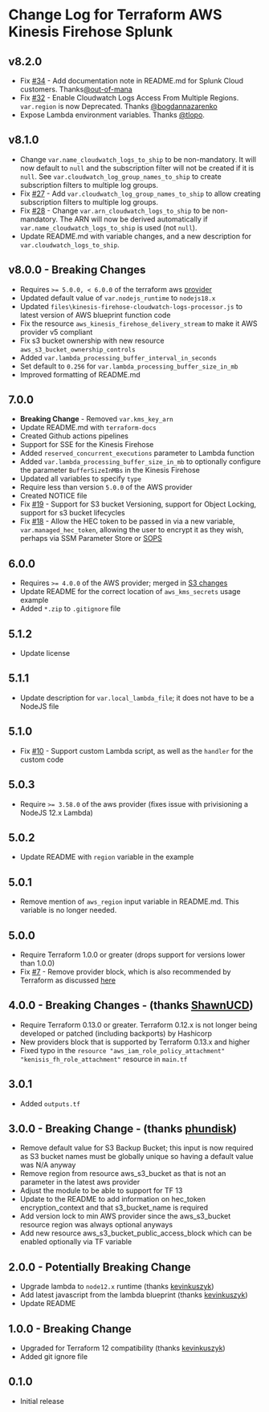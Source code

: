 # Change Log for Terraform AWS Kinesis Firehose Splunk

## v8.2.0
 * Fix [#34](https://github.com/disney/terraform-aws-kinesis-firehose-splunk/issues/34) - Add documentation note in README.md for Splunk Cloud customers. Thanks[@out-of-mana](https://github.com/out-of-mana)
 * Fix [#32](https://github.com/disney/terraform-aws-kinesis-firehose-splunk/pull/32) - Enable Cloudwatch Logs Access From Multiple Regions. `var.region` is now Deprecated. Thanks [@bogdannazarenko](https://github.com/bogdannazarenko)
 * Expose Lambda environment variables. Thanks [@tlopo](https://github.com/tlopo).

## v8.1.0
 * Change `var.name_cloudwatch_logs_to_ship` to be non-mandatory. It will now default to `null` and the subscription filter will not be created if it is `null`. See `var.cloudwatch_log_group_names_to_ship` to create subscription filters to multiple log groups.
 * Fix [#27](https://github.com/disney/terraform-aws-kinesis-firehose-splunk/issues/27) - Add `var.cloudwatch_log_group_names_to_ship` to allow creating subscription filters to multiple log groups.
 * Fix [#28](https://github.com/disney/terraform-aws-kinesis-firehose-splunk/issues/28) - Change `var.arn_cloudwatch_logs_to_ship` to be non-mandatory. The ARN will now be derived automatically if `var.name_cloudwatch_logs_to_ship` is used (not `null`).
 * Update README.md with variable changes, and a new description for `var.cloudwatch_logs_to_ship`.

## v8.0.0 - **Breaking Changes**
 * Requires `>= 5.0.0, < 6.0.0` of the terraform aws [provider](https://registry.terraform.io/providers/hashicorp/aws/latest/docs)
 * Updated default value of `var.nodejs_runtime` to `nodejs18.x`
 * Updated `files\kinesis-firehose-cloudwatch-logs-processor.js` to latest version of AWS blueprint function code
 * Fix the resource `aws_kinesis_firehose_delivery_stream` to make it AWS provider v5 compliant
 * Fix s3 bucket ownership with new resource `aws_s3_bucket_ownership_controls`
 * Added `var.lambda_processing_buffer_interval_in_seconds`
 * Set default to `0.256` for `var.lambda_processing_buffer_size_in_mb`
 * Improved formatting of README.md

## 7.0.0
 * **Breaking Change** - Removed `var.kms_key_arn`
 * Update README.md with `terraform-docs`
 * Created Github actions pipelines
 * Support for SSE for the Kinesis Firehose
 * Added `reserved_concurrent_executions` parameter to Lambda function
 * Added `var.lambda_processing_buffer_size_in_mb` to optionally configure the parameter `BufferSizeInMBs` in the Kinesis Firehose
 * Updated all variables to specify `type`
 * Require less than version `5.0.0` of the AWS provider
 * Created NOTICE file
 * Fix [#19](https://github.com/disney/terraform-aws-kinesis-firehose-splunk/issues/18) - Support for S3 bucket Versioning, support for Object Locking, support for s3 bucket lifecycles
 * Fix [#18](https://github.com/disney/terraform-aws-kinesis-firehose-splunk/issues/18) - Allow the HEC token to be passed in via a new variable, `var.managed_hec_token`, allowing the user to encrypt it as they wish, perhaps via SSM Parameter Store or [SOPS](https://github.com/mozilla/sops)

## 6.0.0
 * Requires `>= 4.0.0` of the AWS provider; merged in [S3 changes](https://github.com/disney/terraform-aws-kinesis-firehose-splunk/pull/15)
 * Update README for the correct location of `aws_kms_secrets` usage example
 * Added `*.zip` to `.gitignore` file

## 5.1.2
 * Update license

## 5.1.1
 * Update description for `var.local_lambda_file`; it does not have to be a NodeJS file

## 5.1.0
  * Fix [#10](https://github.com/disney/terraform-aws-kinesis-firehose-splunk/issues/10) - Support custom Lambda script, as well as the `handler` for the custom code

## 5.0.3
  * Require `>= 3.58.0` of the aws provider (fixes issue with privisioning a NodeJS 12.x Lambda)

## 5.0.2
  * Update README with `region` variable in the example

## 5.0.1
  * Remove mention of `aws_region` input variable in README.md. This variable is no longer needed.

## 5.0.0
  * Require Terraform 1.0.0 or greater (drops support for versions lower than 1.0.0)
  * Fix [#7](https://github.com/disney/terraform-aws-kinesis-firehose-splunk/issues/7) - Remove provider block, which is also recommended by Terraform as discussed [here](https://github.com/hashicorp/terraform/issues/28580#issuecomment-831263879)

## 4.0.0 - Breaking Changes - (thanks [ShawnUCD](https://github.com/ShawnUCD))
  * Require Terraform 0.13.0 or greater. Terraform 0.12.x is not longer being developed or patched (including backports) by Hashicorp
  * New providers block that is supported by Terraform 0.13.x and higher
  * Fixed typo in the `resource "aws_iam_role_policy_attachment" "kenisis_fh_role_attachment"` resource in `main.tf`

## 3.0.1
  * Added `outputs.tf`

## 3.0.0 - Breaking Change - (thanks [phundisk](https://github.com/phundisk))
  * Remove default value for S3 Backup Bucket; this input is now required as S3 bucket names must be globally unique so having a default value was N/A anyway
  * Remove region from resource aws_s3_bucket as that is not an parameter in the latest aws provider
  * Adjust the module to be able to support for TF 13
  * Update to the README to add information on hec_token encryption_context and that s3_bucket_name is required
  * Add version lock to min AWS provider since the aws_s3_bucket resource region was always optional anyways
  * Add new resource aws_s3_bucket_public_access_block which can be enabled optionally via TF variable

## 2.0.0 - Potentially Breaking Change
  * Upgrade lambda to `node12.x` runtime (thanks [kevinkuszyk](https://github.com/kevinkuszyk))
  * Add latest javascript from the lambda blueprint (thanks [kevinkuszyk](https://github.com/kevinkuszyk))
  * Update README

## 1.0.0 - Breaking Change
  * Upgraded for Terraform 12 compatibility (thanks [kevinkuszyk](https://github.com/kevinkuszyk))
  * Added git ignore file

## 0.1.0
  * Initial release
